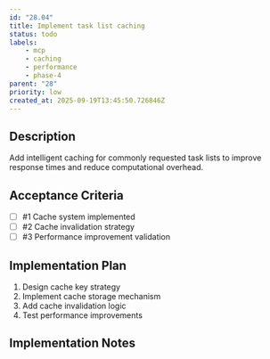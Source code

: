 ```yaml
---
id: "28.04"
title: Implement task list caching
status: todo
labels:
    - mcp
    - caching
    - performance
    - phase-4
parent: "28"
priority: low
created_at: 2025-09-19T13:45:50.726846Z
---
```

## Description

Add intelligent caching for commonly requested task lists to improve response times and reduce computational overhead.

## Acceptance Criteria
<!-- AC:BEGIN -->

- [ ] #1 Cache system implemented
- [ ] #2 Cache invalidation strategy
- [ ] #3 Performance improvement validation

<!-- AC:END -->

## Implementation Plan

1. Design cache key strategy
2. Implement cache storage mechanism
3. Add cache invalidation logic
4. Test performance improvements


## Implementation Notes


